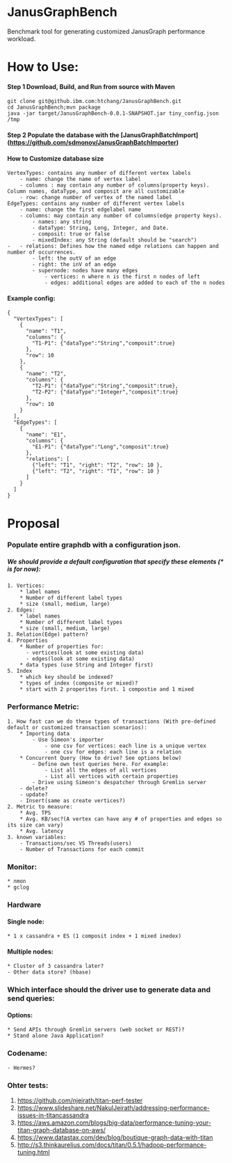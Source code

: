 # JanusGraphBench
Benchmark tool for generating customized JanusGraph performance workload.
# How to Use:
#### Step 1 Download, Build, and Run from source with Maven
    git clone git@github.ibm.com:htchang/JanusGraphBench.git
    cd JanusGraphBench;mvn package
    java -jar target/JanusGraphBench-0.0.1-SNAPSHOT.jar tiny_config.json /tmp
#### Step 2 Populate the database with the [JanusGraphBatchImport] (https://github.com/sdmonov/JanusGraphBatchImporter)
#### How to Customize database size
	VertexTypes: contains any number of different vertex labels
		- name: change the name of vertex label
		- columns : may contain any number of columns(property keys). Column names, dataType, and composit are all customizable
		- row: change number of vertex of the named label
	EdgeTypes: contains any number of different vertex labels
		- name: change the first edgelabel name
		- columns: may contain any number of columns(edge property keys). 
			- names: any string 
			- dataType: String, Long, Integer, and Date. 
			- composit: true or false
			- mixedIndex: any String (default should be "search") 
	-	- relations: Defines how the named edge relations can happen and number of occurrences.
			- left: the outV of an edge
			- right: the inV of an edge
			- supernode: nodes have many edges
				- vertices: n where n is the first n nodes of left
				- edges: additional edges are added to each of the n nodes
#### Example config:
```
{
  "VertexTypes": [
    {
      "name": "T1",
      "columns": {
        "T1-P1": {"dataType":"String","composit":true}
      },
      "row": 10
    },
    {
      "name": "T2",
      "columns": {
        "T2-P1": {"dataType":"String","composit":true},
        "T2-P2": {"dataType":"Integer","composit":true}
      },
      "row": 10
    }
  ],
  "EdgeTypes": [
    {
      "name": "E1",
      "columns": {
        "E1-P1": {"dataType":"Long","composit":true}
      },
      "relations": [
        {"left": "T1", "right": "T2", "row": 10 },
        {"left": "T2", "right": "T1", "row": 10 }
      ]
    }
  ]
}
```

# Proposal 
### Populate entire graphdb with a configuration json. 
##### We should provide a default configuration that specify these elements (* is for now):  
    1. Vertices:
        * label names
        * Number of different label types
        * size (small, medium, large)
    2. Edges:
        * label names
        * Number of different label types
        * size (small, medium, large)
    3. Relation(Edge) pattern?
    4. Properties
        * Number of properties for:
          - vertices(look at some existing data)
          - edges(look at some existing data)
        * data types (use String and Integer first)
    5. Index
        * which key should be indexed?
        * types of index (composite or mixed)?
        * start with 2 properites first. 1 compostie and 1 mixed
    
### Performance Metric:
    1. How fast can we do these types of transactions (With pre-defined default or customized transaction scenarios):
        * Importing data
            - Use Simeon's importer
                - one csv for vertices: each line is a unique vertex
                - one csv for edges: each line is a relation
        * Concurrent Query (How to drive? See options below)
            - Define own test queries here. For example:
                - List all the edges of all vertices
                - List all vertices with certain properties
            - Drive using Simeon's despatcher through Gremlin server
        - delete?
        - update?
        - Insert(same as create vertices?)
    2. Metric to measure:
        * Avg. TPS
        * Avg. KB/sec?(A vertex can have any # of properties and edges so its size can vary)
        * Avg. latency
    3. known variables:
        - Transactions/sec VS Threads(users)
        - Number of Transactions for each commit
### Monitor:
    * nmon
    * gclog
    
    
### Hardware
#### Single node:
    * 1 x cassandra + ES (1 composit index + 1 mixed inedex)
#### Multiple nodes:
    * Cluster of 3 cassandra later?
    - Other data store? (hbase)
### Which interface should the driver use to generate data and send queries:
#### Options:
    * Send APIs through Gremlin servers (web socket or REST)?
    * Stand alone Java Application?
### Codename:
    - Hermes?
### Ohter tests:
  1. https://github.com/njeirath/titan-perf-tester 
  2. https://www.slideshare.net/NakulJeirath/addressing-performance-issues-in-titancassandra
  3. https://aws.amazon.com/blogs/big-data/performance-tuning-your-titan-graph-database-on-aws/
  4. https://www.datastax.com/dev/blog/boutique-graph-data-with-titan
  5. http://s3.thinkaurelius.com/docs/titan/0.5.1/hadoop-performance-tuning.html

